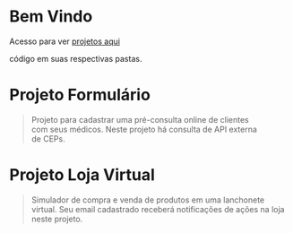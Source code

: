 Bem Vindo
============================================================================
Acesso para ver [projetos aqui](http://repositoriooiler.com.br/)

código em suas respectivas pastas.

Projeto Formulário
============================================================================
> Projeto para cadastrar uma pré-consulta online de clientes  
com seus  médicos.  Neste  projeto há consulta de API  externa  
de CEPs.  

Projeto Loja Virtual
============================================================================
> Simulador de compra e venda de produtos em uma lanchonete  
virtual. Seu email cadastrado receberá notificações de ações na loja  
neste projeto.







